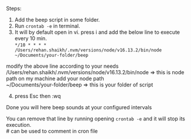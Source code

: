 Steps: 
1) Add the beep script in some folder.    
2) Run `crontab -e` in terminal. 
3) It will by default open in vi. 
press i and add the below line to execute every 10 min. <br/>
`*/10 * * * * /Users/rehan.shaikh/.nvm/versions/node/v16.13.2/bin/node ~/Documents/your-folder/beep`

modify the above line according to your needs
/Users/rehan.shaikh/.nvm/versions/node/v16.13.2/bin/node => this is node path on my machine add your node path<br/>
~/Documents/your-folder/beep => this is your folder of script

4) press Esc then :wq

Done you will here beep sounds at your configured intervals



You can remove that line by running opening `crontab -e` and it will stop its execution. <br/>
\# can be used to comment in cron file
